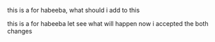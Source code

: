 this is  a for habeeba, what should i add to this

this is  a for habeeba let see what will happen now
i accepted the both changes
